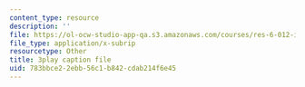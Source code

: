 ```yaml
---
content_type: resource
description: ''
file: https://ol-ocw-studio-app-qa.s3.amazonaws.com/courses/res-6-012-introduction-to-probability-spring-2018/783bbce22ebb56c1b842cdab214f6e45_mgAhDIdbUK8.vtt
file_type: application/x-subrip
resourcetype: Other
title: 3play caption file
uid: 783bbce2-2ebb-56c1-b842-cdab214f6e45
---
```

